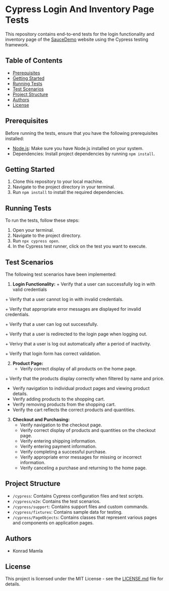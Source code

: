 # Cypress Login And Inventory Page Tests

This repository contains end-to-end tests for the login functionality and inventory page of the [SauceDemo](https://www.saucedemo.com/) website using the Cypress testing framework.

## Table of Contents

- [Prerequisites](#prerequisites)
- [Getting Started](#getting-started)
- [Running Tests](#running-tests)
- [Test Scenarios](#test-scenarios)
- [Project Structure](#project-structure)
- [Authors](#authors)
- [License](#license)

## Prerequisites

Before running the tests, ensure that you have the following prerequisites installed:

- [Node.js](https://nodejs.org/): Make sure you have Node.js installed on your system.
- Dependencies: Install project dependencies by running `npm install`.

## Getting Started

1. Clone this repository to your local machine.
2. Navigate to the project directory in your terminal.
3. Run `npm install` to install the required dependencies.

## Running Tests

To run the tests, follow these steps:

1. Open your terminal.
2. Navigate to the project directory.
3. Run `npx cypress open`.
4. In the Cypress test runner, click on the test you want to execute.

## Test Scenarios

The following test scenarios have been implemented:

1. **Login Functionality:**
\+ Verify that a user can successfully log in with valid credentials

\+ Verify that a user cannot log in with invalid credentials. 

\+ Verify that appropriate error messages are displayed for invalid credentials. 

\+ Verify that a user can log out successfully. 

\+ Verify that a user is redirected to the login page when logging out. 

\+ Verivy that a user is log out automatically after a period of inactivity. 

\+ Verify that login form has correct validation.


2. **Product Page:**
   - Verify correct display of all products on the home page. 
   
\+ Verify that the products display correctly when filtered by name and price. 

   - Verify navigation to individual product pages and viewing product details.
   - Verify adding products to the shopping cart.
   - Verify removing products from the shopping cart.
   - Verify the cart reflects the correct products and quantities.

3. **Checkout and Purchasing:**
   - Verify navigation to the checkout page.
   - Verify correct display of products and quantities on the checkout page.
   - Verify entering shipping information.
   - Verify entering payment information.
   - Verify completing a successful purchase.
   - Verify appropriate error messages for missing or incorrect information.
   - Verify canceling a purchase and returning to the home page.

## Project Structure

- `/cypress`: Contains Cypress configuration files and test scripts.
- `/cypress/e2e`: Contains the test scenarios.
- `/cypress/support`: Contains support files and custom commands.
- `/cypress/fixtures`: Contains sample data for testing.
- `/cypress/PageObjects`: Contains classes that represent various pages and components on application pages.

## Authors

- Konrad Mamla

## License

This project is licensed under the MIT License - see the [LICENSE.md](LICENSE.md) file for details.
